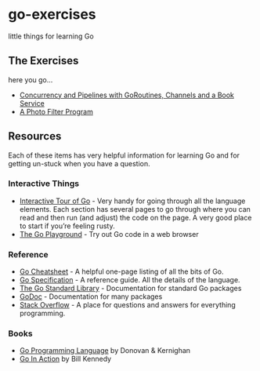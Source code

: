 # go-exercises

little things for learning Go

## The Exercises

here you go...

- [Concurrency and Pipelines with GoRoutines, Channels and a Book Service](./books/README.md)
- [A Photo Filter Program](./photofilter/README.md)

## Resources

Each of these items has very helpful information for learning Go and for getting un-stuck when you have a question.

### Interactive Things

- [Interactive Tour of Go](https://tour.golang.org/list) - Very handy for going through all the language elements. Each section has several pages to go through where you can read and then run (and adjust) the code on the page. A very good place to start if you’re feeling rusty.
- [The Go Playground](https://play.golang.com/) - Try out Go code in a web browser

### Reference

- [Go Cheatsheet](https://devhints.io/go) - A helpful one-page listing of all the bits of Go.
- [Go Specification](https://golang.org/ref/spec) - A reference guide. All the details of the language.
- [The Go Standard Library](https://golang.org/pkg/) - Documentation for standard Go packages
- [GoDoc](https://godoc.org/) - Documentation for many packages 
- [Stack Overflow](https://stackoverflow.com/) - A place for questions and answers for everything programming.

### Books

- [Go Programming Language](https://www.gopl.io/) by Donovan & Kernighan
- [Go In Action](https://www.manning.com/books/go-in-action) by Bill Kennedy

